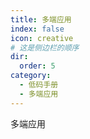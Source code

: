 ```yaml
---
title: 多端应用
index: false
icon: creative
# 这是侧边栏的顺序
dir:
  order: 5
category:
  - 低码手册
  - 多端应用
---
```


多端应用



